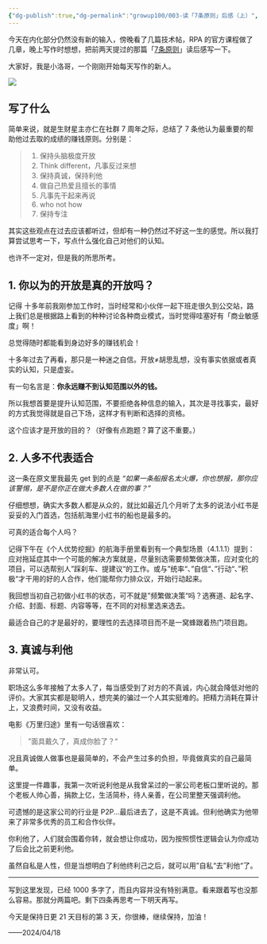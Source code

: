```yaml
---
{"dg-publish":true,"dg-permalink":"growup100/003-读「7条原则」后感（上）","permalink":"/growup100/003-读「7条原则」后感（上）/","title":"003-读「7条原则」后感（上）","tags":["小洛哥成长笔记"],"noteIcon":"1","created":"2024-04-18","updated":"2024-04-18"}
---
```


今天在内化部分仍然没有新的输入，傍晚看了几篇技术帖，RPA 的官方课程做了几章，晚上写作时想想，把前两天提过的那篇「[7条原则](https://mp.weixin.qq.com/s/6NgecVuqhhjK7PoTCjK6eQ)」读后感写一下。

大家好，我是小洛哥，一个刚刚开始每天写作的新人。

![](http://img.xlg.life/images/202404190202224.png)

## 写了什么
简单来说，就是生财星主亦仁在社群 7 周年之际，总结了 7 条他认为最重要的帮助他过去取的成绩的赚钱原则。分别是：
> 1. 保持头脑极度开放
> 2. Think different，凡事反过来想
> 3. 保持真诚，保持利他
> 4. 做自己热爱且擅长的事情
> 5. 凡事先干起来再说
> 6. who not how
> 7. 保持专注

其实这些观点在过去应该都听过，但却有一种仍然过不好这一生的感觉。所以我打算尝试思考一下，写点什么强化自己对他们的认知。

也许不一定对，但是我的所思所考。

## 1. 你以为的开放是真的开放吗？
记得 十多年前我刚参加工作时，当时经常和小伙伴一起下班走很久到公交站，路上我们总是根据路上看到的种种讨论各种商业模式，当时觉得哇塞好有「商业敏感度」啊！

总觉得随时都能看到身边好多的赚钱机会！

十多年过去了再看，那只是一种迷之自信。开放≠胡思乱想，没有事实依据或者真实的认知，只是虚妄。

有一句名言是：**你永远赚不到认知范围以外的钱。**

所以我想首要是提升认知范围，不要拒绝各种信息的输入，其次是寻找事实，最好的方式我觉得就是自己下场，这样才有判断和选择的资格。

这个应该才是开放的目的？（好像有点跑题？算了这不重要。）

## 2. 人多不代表适合
这一条在原文里我最先 get 到的点是 _“如果一条船报名太火爆，你也想报，那你应该警惕，是不是你正在做大多数人在做的事？”_

仔细想想，确实大多数人都是从众的，就比如最近几个月听了太多的说法小红书是妥妥的入门首选，包括航海里小红书的船也是最多的。

可真的适合每个人吗？

记得下午在《个人优势挖掘》的航海手册里看到有一个典型场景（4.1.1.1）提到：应对拖延症其中一个可能的解决方案就是，尽量别选需要频繁做决策，应对变化的项目，可以选帮别人”踩刹车、提建议“的工作。或与”统率“、”自信“、”行动“、”积极“才干用的好的人合作，他们能帮你力排众议，开始行动起来。

我回想当初自己初做小红书的状态，可不就是”频繁做决策“吗？选赛道、起名字、介绍、封面、标题、内容等等，在不同的对标里选来选去。

最适合自己的才是最好的，要理性的去选择项目而不是一窝蜂跟着热门项目跑。


## 3. 真诚与利他
非常认可。

职场这么多年接触了太多人了，每当感受到了对方的不真诚，内心就会降低对他的评价。大家其实都是聪明人，想完美的骗过一个人其实挺难的。把精力消耗在算计上，又浪费时间，又没有收益。

电影《万里归途》里有一句话很喜欢：

> ”面具戴久了，真成你脸了？“

况且真诚做人做事也是最简单的，不会产生过多的负担，毕竟做真实的自己最简单。

这里提一件趣事，我第一次听说利他是从我曾呆过的一家公司老板口里听说的。那个老板人帅心善，捐款上亿，生活简朴，待人亲善，在公司里整天强调利他。

可遗憾的是这家公司的行业是 P2P...最后进去了，这是不真诚。但利他确实为他带来了非常多优秀的员工和合作伙伴。

你利他了，人们就会围着你转，就会想让你成功，因为按照惯性逻辑会认为你成功了后会比之前更利他。

虽然自私是人性，但是当想明白了利他终利己之后，就可以用”自私“去”利他“了。

---

写到这里发现，已经 1000 多字了，而且内容并没有特别满意。看来跟着写也没那么容易。那就分两篇吧。剩下四条再思考一下明天再写。

今天是保持日更 21 天目标的第 3 天，你很棒，继续保持，加油！

——2024/04/18